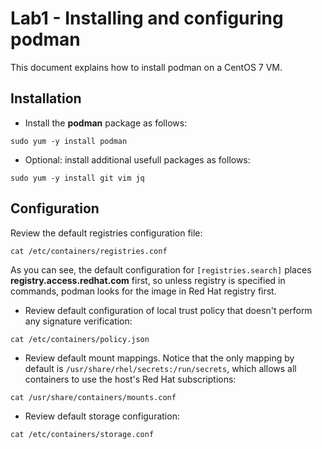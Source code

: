 # Lab1 - Installing and configuring podman
This document explains how to install podman on a CentOS 7 VM.

## Installation
- Install the **podman** package as follows:

```
sudo yum -y install podman
```

- Optional: install additional usefull packages as follows:

```
sudo yum -y install git vim jq
```

## Configuration

Review the default registries configuration file:

```
cat /etc/containers/registries.conf
```

As you can see, the default configuration for `[registries.search]` places **registry.access.redhat.com** first, so unless registry is specified in commands, podman looks for the image in Red Hat registry first.

- Review default configuration of local trust policy that doesn't perform any signature verification:

```
cat /etc/containers/policy.json
```

- Review default mount mappings. Notice that the only mapping by default is `/usr/share/rhel/secrets:/run/secrets`, which allows all containers to use the host's Red Hat subscriptions:

```
cat /usr/share/containers/mounts.conf
```

- Review default storage configuration:

```
cat /etc/containers/storage.conf
```
